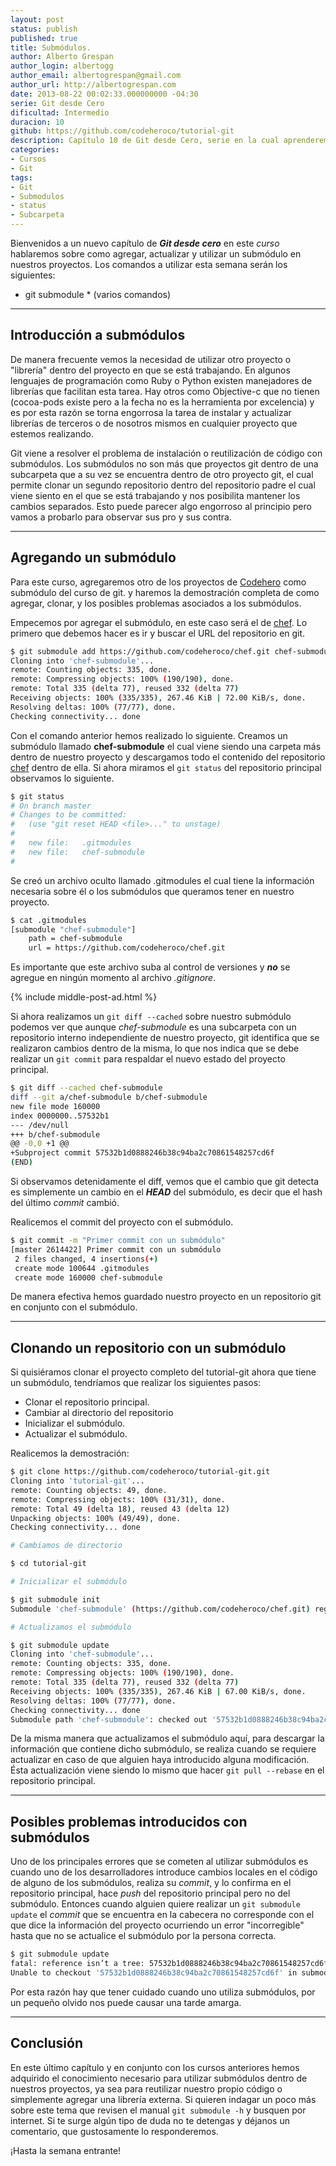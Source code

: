 ```yaml
---
layout: post
status: publish
published: true
title: Submódulos.
author: Alberto Grespan
author_login: albertogg
author_email: albertogrespan@gmail.com
author_url: http://albertogrespan.com
date: 2013-08-22 00:02:33.000000000 -04:30
serie: Git desde Cero
dificultad: Intermedio
duracion: 10
github: https://github.com/codeheroco/tutorial-git
description: Capítulo 10 de Git desde Cero, serie en la cual aprenderemos a utilizar submódulos dentro de nuestros proyectos!
categories:
- Cursos
- Git
tags:
- Git
- Submodulos
- status
- Subcarpeta
---
```

<p>Bienvenidos a un nuevo capítulo de <strong><em>Git desde cero</em></strong> en este <em>curso</em> hablaremos sobre como agregar, actualizar y utilizar un submódulo en nuestros proyectos. Los comandos a utilizar esta semana serán los siguientes:</p>

<ul>
<li>git submodule * (varios comandos)</li>
</ul>

<hr />

<h2>Introducción a submódulos</h2>

<p>De manera frecuente vemos la necesidad de utilizar otro proyecto o "librería" dentro del proyecto en que se está trabajando. En algunos lenguajes de programación como Ruby o Python existen manejadores de librerías que facilitan esta tarea. Hay otros como Objective-c que no tienen (cocoa-pods existe pero a la fecha no es la herramienta por excelencia) y es por esta razón se torna engorrosa la tarea de instalar y actualizar librerías de terceros o de nosotros mismos en cualquier proyecto que estemos realizando.</p>

<p>Git viene a resolver el problema de instalación o reutilización de código con submódulos. Los submódulos no son más que proyectos git dentro de una subcarpeta que a su vez se encuentra dentro de otro proyecto git, el cual permite clonar un segundo repositorio dentro del repositorio padre el cual viene siento en el que se está trabajando y nos posibilita mantener los cambios separados. Esto puede parecer algo engorroso al principio pero vamos a probarlo para observar sus pro y sus contra.</p>

<hr />

<h2>Agregando un submódulo</h2>

<p>Para este curso, agregaremos otro de los proyectos de <a href="https://github.com/codeheroco">Codehero</a> como submódulo del curso de git. y haremos la demostración completa de como agregar, clonar, y los posibles problemas asociados a los submódulos.</p>

<p>Empecemos por agregar el submódulo, en este caso será el de <a href="https://github.com/codeheroco/chef">chef</a>. Lo primero que debemos hacer es ir y buscar el URL del repositorio en git.</p>

```sh
$ git submodule add https://github.com/codeheroco/chef.git chef-submodule
Cloning into 'chef-submodule'...
remote: Counting objects: 335, done.
remote: Compressing objects: 100% (190/190), done.
remote: Total 335 (delta 77), reused 332 (delta 77)
Receiving objects: 100% (335/335), 267.46 KiB | 72.00 KiB/s, done.
Resolving deltas: 100% (77/77), done.
Checking connectivity... done
```

<p>Con el comando anterior hemos realizado lo siguiente. Creamos un submódulo llamado <strong>chef-submodule</strong> el cual viene siendo una carpeta más dentro de nuestro proyecto y descargamos todo el contenido del repositorio <a href="https://github.com/codeheroco/chef">chef</a> dentro de ella. Si ahora miramos el <code>git status</code> del repositorio principal observamos lo siguiente.</p>

```sh
$ git status
# On branch master
# Changes to be committed:
#   (use "git reset HEAD <file>..." to unstage)
#
#   new file:   .gitmodules
#   new file:   chef-submodule
#
```

<p>Se creó un archivo oculto llamado .gitmodules el cual tiene la información necesaria sobre él o los submódulos que queramos tener en nuestro proyecto.</p>

```sh
$ cat .gitmodules
[submodule "chef-submodule"]
    path = chef-submodule
    url = https://github.com/codeheroco/chef.git
```

<p>Es importante que este archivo suba al control de versiones y <strong><em>no</em></strong> se agregue en ningún momento al archivo <em>.gitignore</em>.</p>

{% include middle-post-ad.html %}

<p>Si ahora realizamos un <code>git diff --cached</code> sobre nuestro submódulo podemos ver que aunque <em>chef-submodule</em> es una subcarpeta con un repositorio interno independiente de nuestro proyecto, git identifica que se realizaron cambios dentro de la misma, lo que nos indica que se debe realizar un <code>git commit</code> para respaldar el nuevo estado del proyecto principal.</p>

```sh
$ git diff --cached chef-submodule
diff --git a/chef-submodule b/chef-submodule
new file mode 160000
index 0000000..57532b1
--- /dev/null
+++ b/chef-submodule
@@ -0,0 +1 @@
+Subproject commit 57532b1d0888246b38c94ba2c70861548257cd6f
(END)
```

<p>Si observamos detenidamente el diff, vemos que el cambio que git detecta es simplemente un cambio en el <strong><em>HEAD</em></strong> del submódulo, es decir que el hash del último <em>commit</em> cambió.</p>

<p>Realicemos el commit del proyecto con el submódulo.</p>

```sh
$ git commit -m "Primer commit con un submódulo"
[master 2614422] Primer commit con un submódulo
 2 files changed, 4 insertions(+)
 create mode 100644 .gitmodules
 create mode 160000 chef-submodule
```

<p>De manera efectiva hemos guardado nuestro proyecto en un repositorio git en conjunto con el submódulo.</p>

<hr />

<h2>Clonando un repositorio con un submódulo</h2>

<p>Si quisiéramos clonar el proyecto completo del tutorial-git ahora que tiene un submódulo, tendríamos que realizar los siguientes pasos:</p>

<ul>
<li>Clonar el repositorio principal.</li>
<li>Cambiar al directorio del repositorio</li>
<li>Inicializar el submódulo.</li>
<li>Actualizar el submódulo.</li>
</ul>

<p>Realicemos la demostración:</p>

```sh
$ git clone https://github.com/codeheroco/tutorial-git.git
Cloning into 'tutorial-git'...
remote: Counting objects: 49, done.
remote: Compressing objects: 100% (31/31), done.
remote: Total 49 (delta 18), reused 43 (delta 12)
Unpacking objects: 100% (49/49), done.
Checking connectivity... done

# Cambiamos de directorio

$ cd tutorial-git

# Inicializar el submódulo

$ git submodule init
Submodule 'chef-submodule' (https://github.com/codeheroco/chef.git) registered for path 'chef-submodule'

# Actualizamos el submódulo

$ git submodule update
Cloning into 'chef-submodule'...
remote: Counting objects: 335, done.
remote: Compressing objects: 100% (190/190), done.
remote: Total 335 (delta 77), reused 332 (delta 77)
Receiving objects: 100% (335/335), 267.46 KiB | 67.00 KiB/s, done.
Resolving deltas: 100% (77/77), done.
Checking connectivity... done
Submodule path 'chef-submodule': checked out '57532b1d0888246b38c94ba2c70861548257cd6f'
```

<p>De la misma manera que actualizamos el submódulo aquí, para descargar la información que contiene dicho submódulo, se realiza cuando se requiere actualizar en caso de que alguien haya introducido alguna modificación. Ésta actualización viene siendo lo mismo que hacer <code>git pull --rebase</code> en el repositorio principal.</p>

<hr />

<h2>Posibles problemas introducidos con submódulos</h2>

<p>Uno de los principales errores que se cometen al utilizar submódulos es cuando uno de los desarrolladores introduce cambios locales en el código de alguno de los submódulos, realiza su <em>commit</em>, y lo confirma en el repositorio principal, hace <em>push</em> del repositorio principal pero no del submódulo. Entonces cuando alguien quiere realizar un <code>git submodule update</code> el <em>commit</em> que se encuentra en la cabecera no corresponde con el que dice la información del proyecto ocurriendo un error "incorregible" hasta que no se actualice el submódulo por la persona correcta.</p>

```sh
$ git submodule update
fatal: reference isn’t a tree: 57532b1d0888246b38c94ba2c70861548257cd6f
Unable to checkout '57532b1d0888246b38c94ba2c70861548257cd6f' in submodule path 'chef-submodule'
```

<p>Por esta razón hay que tener cuidado cuando uno utiliza submódulos, por un pequeño olvido nos puede causar una tarde amarga.</p>

<hr />

<h2>Conclusión</h2>

<p>En este último capítulo y en conjunto con los cursos anteriores hemos adquirido el conocimiento necesario para utilizar submódulos dentro de nuestros proyectos, ya sea para reutilizar nuestro propio código o simplemente agregar una librería externa. Si quieren indagar un poco más sobre este tema que revisen el manual <code>git submodule -h</code> y busquen por internet. Si te surge algún tipo de duda no te detengas y déjanos un comentario, que gustosamente lo responderemos.</p>

<p>¡Hasta la semana entrante!</p>
